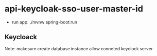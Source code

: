 # api-keycloak-sso-user-master-id

- run app: ./mvnw spring-boot:run

## Keycloack

Note: makesure create database instance allow conneted keyclock server
